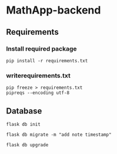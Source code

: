 # MathApp-backend

## Requirements
### Install required package
```shell
pip install -r requirements.txt
```
### writerequirements.txt
```shell
pip freeze > requirements.txt
pipreqs --encoding utf-8
```


## Database

```shell
flask db init
```
```shell
flask db migrate -m "add note timestamp"
```
```shell
flask db upgrade
```
